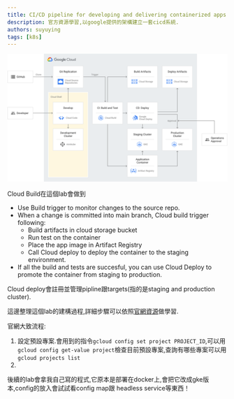 ```yaml
---
title: CI/CD pipeline for developing and delivering containerized apps
description: 官方資源學習,以google提供的架構建立一套cicd系統.
authors: suyuying
tags: [k8s]
---
```


![app-development-and-delivery-with-cloud-code-gcb-cd-and-gke.svg](app-development-and-delivery-with-cloud-code-gcb-cd-and-gke.svg)

Cloud Build在這個lab會做到
- Use Build trigger to monitor changes to the source repo.
- When a change is committed into main branch, Cloud build trigger following:
  - Build artifacts in cloud storage bucket
  - Run test on the container
  - Place the app image in Artifact Registry
  - Call Cloud deploy to deploy the container to the staging environment.
- If all the build and tests are succesful, you can use Cloud Deploy to promote the container from staging to production.

Cloud deploy會註冊並管理pipline跟targets(指的是staging and production cluster).

這邊整理這個lab的建構過程,詳細步驟可以依照[官網資源](https://cloud.google.com/architecture/app-development-and-delivery-with-cloud-code-gcb-cd-and-gke/deployment)做學習.

官網大致流程:

1. 設定預設專案.會用到的指令`gcloud config set project PROJECT_ID`,可以用`gcloud config get-value project`檢查目前預設專案,查詢有哪些專案可以用`gcloud projects list`
2. 

後續的lab會拿我自己寫的程式,它原本是部署在docker上,會把它改成gke版本,config的放入會試試看config map跟
headless service等東西！

